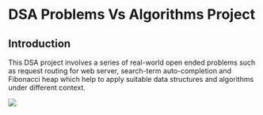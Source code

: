 # DSA Problems Vs Algorithms Project

## Introduction
This  DSA project involves a series of real-world open ended problems such as request routing for web server, search-term auto-completion and Fibonacci heap which help to apply suitable data structures and algorithms under different context.

<a href="ProblemvsAlgorithm"  >
<img src="https://user-images.githubusercontent.com/86887626/134783783-b4fe1fe6-2e65-4743-9a65-201872e87949.jpg"/>
